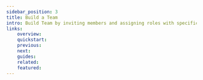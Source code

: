 ```yaml
---
sidebar_position: 3
title: Build a Team
intro: Build Team by inviting members and assigning roles with specific permissions to ensure secure and collaborative access to environment resources..
links:
    overview:
    quickstart:
    previous:
    next:
    guides:
    related:
    featured:
---
```

